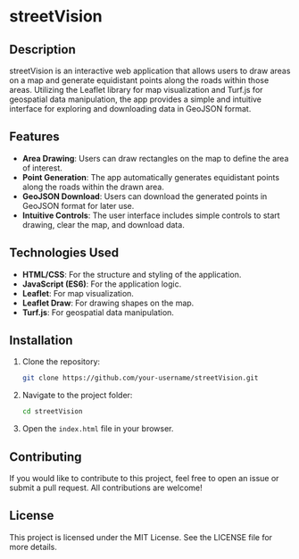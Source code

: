 # streetVision

## Description

streetVision is an interactive web application that allows users to draw areas on a map and generate equidistant points along the roads within those areas. Utilizing the Leaflet library for map visualization and Turf.js for geospatial data manipulation, the app provides a simple and intuitive interface for exploring and downloading data in GeoJSON format.

## Features

- **Area Drawing**: Users can draw rectangles on the map to define the area of interest.
- **Point Generation**: The app automatically generates equidistant points along the roads within the drawn area.
- **GeoJSON Download**: Users can download the generated points in GeoJSON format for later use.
- **Intuitive Controls**: The user interface includes simple controls to start drawing, clear the map, and download data.

## Technologies Used

- **HTML/CSS**: For the structure and styling of the application.
- **JavaScript (ES6)**: For the application logic.
- **Leaflet**: For map visualization.
- **Leaflet Draw**: For drawing shapes on the map.
- **Turf.js**: For geospatial data manipulation.

## Installation

1. Clone the repository:
   ```bash
   git clone https://github.com/your-username/streetVision.git
   ```
2. Navigate to the project folder:
   ```bash
   cd streetVision
   ```
3. Open the `index.html` file in your browser.

## Contributing

If you would like to contribute to this project, feel free to open an issue or submit a pull request. All contributions are welcome!

## License

This project is licensed under the MIT License. See the LICENSE file for more details.